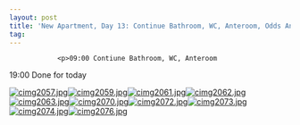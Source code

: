 ```yaml
---
layout: post
title: 'New Apartment, Day 13: Continue Bathroom, WC, Anteroom, Odds And Ends'
tag: 
---
```



                <p>09:00 Contiune Bathroom, WC, Anteroom
19:00 Done for today</p>
<p><a href='/uploads/cimg2057.jpg' title='cimg2057.jpg'><img src='/uploads/cimg2057.thumbnail.jpg' alt='cimg2057.jpg' /></a><a href='/uploads/cimg2059.jpg' title='cimg2059.jpg'><img src='/uploads/cimg2059.thumbnail.jpg' alt='cimg2059.jpg' /></a><a href='/uploads/cimg2061.jpg' title='cimg2061.jpg'><img src='/uploads/cimg2061.thumbnail.jpg' alt='cimg2061.jpg' /></a><a href='/uploads/cimg2062.jpg' title='cimg2062.jpg'><img src='/uploads/cimg2062.thumbnail.jpg' alt='cimg2062.jpg' /></a><a href='/uploads/cimg2063.jpg' title='cimg2063.jpg'><img src='/uploads/cimg2063.thumbnail.jpg' alt='cimg2063.jpg' /></a><a href='/uploads/cimg2070.jpg' title='cimg2070.jpg'><img src='/uploads/cimg2070.thumbnail.jpg' alt='cimg2070.jpg' /></a><a href='/uploads/cimg2072.jpg' title='cimg2072.jpg'><img src='/uploads/cimg2072.thumbnail.jpg' alt='cimg2072.jpg' /></a><a href='/uploads/cimg2073.jpg' title='cimg2073.jpg'><img src='/uploads/cimg2073.thumbnail.jpg' alt='cimg2073.jpg' /></a><a href='/uploads/cimg2074.jpg' title='cimg2074.jpg'><img src='/uploads/cimg2074.thumbnail.jpg' alt='cimg2074.jpg' /></a><a href='/uploads/cimg2076.jpg' title='cimg2076.jpg'><img src='/uploads/cimg2076.thumbnail.jpg' alt='cimg2076.jpg' /></a></p>
            

